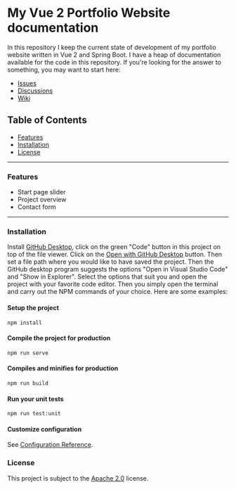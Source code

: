 # My Vue 2 Portfolio Website documentation
In this repository I keep the current state of development of my portfolio website written in Vue 2 and Spring Boot.
I have a heap of documentation available for the code in this repository. If you're looking for the answer to something, you may want to start here: 

* [Issues](https://github.com/nicokempe/Portfolio/issues)
* [Discussions](https://github.com/nicokempe/Portfolio/discussions)
* [Wiki](https://github.com/nicokempe/Portfolio/wiki)

## Table of Contents
- [Features](#features)
- [Installation](#installation)
- [License](#license)

---

### Features
- Start page slider
- Project overview
- Contact form

---

### Installation
Install [GitHub Desktop](https://desktop.github.com/), click on the green "Code" button in this project on top of the file viewer. Click on the [Open with GitHub Desktop](x-github-client://openRepo/https://github.com/nicokempe/Portfolio) button. Then set a file path where you would like to have saved the project. Then the GitHub desktop program suggests the options "Open in Visual Studio Code" and "Show in Explorer". Select the options that suit you and open the project with your favorite code editor. Then you simply open the terminal and carry out the NPM commands of your choice. Here are some examples:

#### Setup the project
```
npm install
```

#### Compile the project for production
```
npm run serve
```

#### Compiles and minifies for production
```
npm run build
```

#### Run your unit tests
```
npm run test:unit
```

#### Customize configuration
See [Configuration Reference](https://cli.vuejs.org/config/).

### License
This project is subject to the [Apache 2.0](https://github.com/nicokempe/Portfolio/blob/main/LICENSE) license. 
